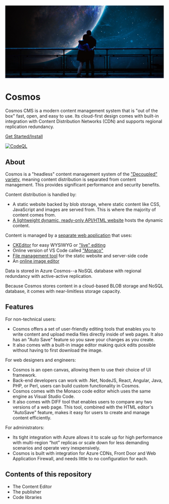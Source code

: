 ![Cosmos CMS Banner Image](couple-8168096_1920.png)
# Cosmos

Cosmos CMS is a modern content management system that is "out of the box" fast, open, and easy to use.  Its cloud-first design comes with built-in integration with Content Distribution Networks (CDN) and supports regional replication redundancy.

[Get Started/Install](https://www.moonrise.net/Cosmos)

[![CodeQL](https://github.com/MoonriseSoftwareCalifornia/CosmosCMS/actions/workflows/codeql.yml/badge.svg)](https://github.com/MoonriseSoftwareCalifornia/CosmosCMS/actions/workflows/codeql.yml)

## About

Cosmos is a "headless" content management system of the ["Decoupled" variety](https://en.wikipedia.org/wiki/Headless_content_management_system#Decoupled_CMS), meaning content distribution is separated from content management. This provides significant performance and security benefits.

Content distribution is handled by:

* A static website backed by blob storage, where static content like CSS, JavaScript and images are served from. This is where the majority of content comes from.
* [A lightweight dynamic, ready-only API/HTML website](https://github.com/MoonriseSoftwareCalifornia/Cosmos/tree/main/WebApps/Publisher) hosts the dynamic content.

Content is managed by a [separate web application](https://github.com/MoonriseSoftwareCalifornia/Cosmos/tree/main/WebApps/Editor) that uses:

* [CKEditor](https://www.cosmoswps.com/cosmos/documentation/creating_content/live_editor) for easy WYSIWYG or ["live" editing](https://www.cosmoswps.com/cosmos/documentation/creating_content/live_editor)
* Online version of VS Code called ["Monaco"](https://microsoft.github.io/monaco-editor/)
* [File management tool](https://www.cosmoswps.com/cosmos/documentation/managing_files) for the static website and server-side code
* An [online image editor](https://www.cosmoswps.com/cosmos/documentation/creating_content/image_editor)

Data is stored in Azure Cosmos--a NoSQL database with regional redundancy with active-active replication.

Because Cosmos stores content in a cloud-based BLOB storage and NoSQL database, it comes with near-limitless storage capacity.

## Features

For non-technical users:
* Cosmos offers a set of user-friendly editing tools that enables you to write content and upload media files directly inside of web pages. It also has an "Auto Save" feature so you save your changes as you create.
* It also comes with a built-in image editor making quick edits possible without having to first download the image.

For web designers and engineers:
* Cosmos is an open canvas, allowing them to use their choice of UI framework.
* Back-end developers can work with .Net, NodeJS, React, Angular, Java, PHP, or Perl, users can build custom functionality in Cosmos.
* Cosmos comes with the Monaco code editor which uses the same engine as Visual Studio Code.
* It also comes with DIFF tool that enables users to compare any two versions of a web page. This tool, combined with the HTML editor's "AutoSave" feature, makes it easy for users to create and manage content efficiently.

For administrators:
* Its tight integration with Azure allows it to scale up for high performance with multi-region “hot” replicas or scale down for less demanding scenarios and operate very inexpensively.
* Cosmos is built with integration for Azure CDNs, Front Door and Web Application Firewall, and needs little to no configuration for each. 

## Contents of this repository

* The Content Editor
* The publisher
* Code libraries

